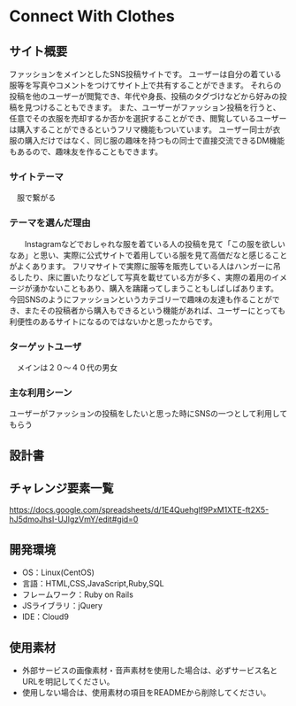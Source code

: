 # Connect With Clothes

## サイト概要
 ファッションをメインとしたSNS投稿サイトです。
 ユーザーは自分の着ている服等を写真やコメントをつけてサイト上で共有することができます。
 それらの投稿を他のユーザーが閲覧でき、年代や身長、投稿のタグづけなどから好みの投稿を見つけることもできます。
 また、ユーザーがファッション投稿を行うと、任意でその衣服を売却するか否かを選択することができ、閲覧しているユーザーは購入することができるというフリマ機能もついています。
 ユーザー同士が衣服の購入だけではなく、同じ服の趣味を持つもの同士で直接交流できるDM機能もあるので、趣味友を作ることもできます。

### サイトテーマ
　服で繋がる

### テーマを選んだ理由
　　Instagramなどでおしゃれな服を着ている人の投稿を見て「この服を欲しいなあ」と思い、実際に公式サイトで着用している服を見て高価だなと感じることがよくあります。
 フリマサイトで実際に服等を販売している人はハンガーに吊るしたり、床に置いたりなどして写真を載せている方が多く、実際の着用のイメージが湧かないこともあり、購入を躊躇ってしまうこともしばしばあります。
 今回SNSのようにファッションというカテゴリーで趣味の友達も作ることができ、またその投稿者から購入もできるという機能があれば、ユーザーにとっても利便性のあるサイトになるのではないかと思ったからです。

### ターゲットユーザ
　メインは２０〜４０代の男女

### 主な利用シーン
ユーザーがファッションの投稿をしたいと思った時にSNSの一つとして利用してもらう


## 設計書

## チャレンジ要素一覧
<https://docs.google.com/spreadsheets/d/1E4Quehglf9PxM1XTE-ft2X5-hJ5dmoJhsI-UJlgzVmY/edit#gid=0>

## 開発環境
- OS：Linux(CentOS)
- 言語：HTML,CSS,JavaScript,Ruby,SQL
- フレームワーク：Ruby on Rails
- JSライブラリ：jQuery
- IDE：Cloud9

## 使用素材
- 外部サービスの画像素材・音声素材を使用した場合は、必ずサービス名とURLを明記してください。
- 使用しない場合は、使用素材の項目をREADMEから削除してください。
